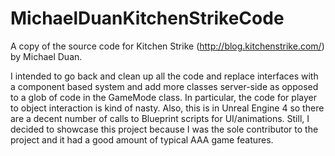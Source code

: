 # MichaelDuanKitchenStrikeCode
A copy of the source code for Kitchen Strike (http://blog.kitchenstrike.com/) by Michael Duan.

I intended to go back and clean up all the code and replace interfaces with a component based system and add more classes server-side as opposed to a glob of code in the GameMode class. In particular, the code for player to object interaction is kind of nasty. Also, this is in Unreal Engine 4 so there are a decent number of calls to Blueprint scripts for UI/animations. Still, I decided to showcase this project because I was the sole contributor to the project and it had a good amount of typical AAA game features.
